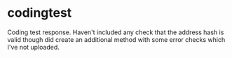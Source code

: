# codingtest
Coding test response.
Haven't included any check that the address hash is valid though did create an additional method with some error checks which I've not uploaded.
